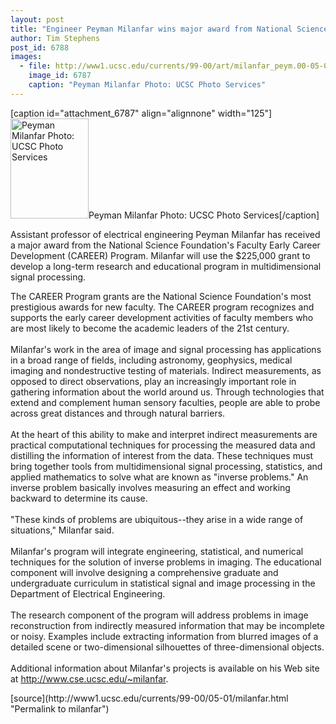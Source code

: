 ```yaml
---
layout: post
title: "Engineer Peyman Milanfar wins major award from National Science Foundation"
author: Tim Stephens
post_id: 6788
images:
  - file: http://www1.ucsc.edu/currents/99-00/art/milanfar_peym.00-05-01.125.jpg
    image_id: 6787
    caption: "Peyman Milanfar Photo: UCSC Photo Services"
---
```


[caption id="attachment_6787" align="alignnone" width="125"]<a href="http://localhost/mysite/wp-content/uploads/2000/05/milanfar_peym.00-05-01.125.jpg"><img class="size-full wp-image-6787" src="http://localhost/mysite/wp-content/uploads/2000/05/milanfar_peym.00-05-01.125.jpg" alt="Peyman Milanfar Photo: UCSC Photo Services" width="125" height="160" /></a>Peyman Milanfar Photo: UCSC Photo Services[/caption]
<p>
  Assistant professor of electrical engineering Peyman Milanfar has received a major award from the National Science Foundation's Faculty Early Career Development (CAREER) Program. Milanfar will use the $225,000 grant to develop a long-term research and educational program in multidimensional signal processing.
</p>The CAREER Program grants are the National Science Foundation's most prestigious awards for new faculty. The CAREER program recognizes and supports the early career development activities of faculty members who are most likely to become the academic leaders of the 21st century.<br>
<br>
Milanfar's work in the area of image and signal processing has applications in a broad range of fields, including astronomy, geophysics, medical imaging and nondestructive testing of materials. Indirect measurements, as opposed to direct observations, play an increasingly important role in gathering information about the world around us. Through technologies that extend and complement human sensory faculties, people are able to probe across great distances and through natural barriers.<br>
<br>
At the heart of this ability to make and interpret indirect measurements are practical computational techniques for processing the measured data and distilling the information of interest from the data. These techniques must bring together tools from multidimensional signal processing, statistics, and applied mathematics to solve what are known as "inverse problems." An inverse problem basically involves measuring an effect and working backward to determine its cause.<br>
<br>
"These kinds of problems are ubiquitous--they arise in a wide range of situations," Milanfar said.<br>
<br>
Milanfar's program will integrate engineering, statistical, and numerical techniques for the solution of inverse problems in imaging. The educational component will involve designing a comprehensive graduate and undergraduate curriculum in statistical signal and image processing in the Department of Electrical Engineering.<br>
<br>
The research component of the program will address problems in image reconstruction from indirectly measured information that may be incomplete or noisy. Examples include extracting information from blurred images of a detailed scene or two-dimensional silhouettes of three-dimensional objects.<br>
<br>
Additional information about Milanfar's projects is available on his Web site at <a href="http://www.cse.ucsc.edu/~milanfar">http://www.cse.ucsc.edu/~milanfar</a>.
<p>

</p>
[source](http://www1.ucsc.edu/currents/99-00/05-01/milanfar.html "Permalink to milanfar")
